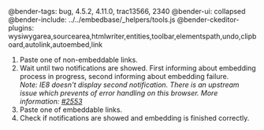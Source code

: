 @bender-tags: bug, 4.5.2, 4.11.0, trac13566, 2340
@bender-ui: collapsed
@bender-include: ../../embedbase/_helpers/tools.js
@bender-ckeditor-plugins:
wysiwygarea,sourcearea,htmlwriter,entities,toolbar,elementspath,undo,clipboard,autolink,autoembed,link

1. Paste one of non-embeddable links.
1. Wait until two notifications are showed. First informing about embedding process in progress, second informing about
   embedding failure.<br />
   _Note: IE8 doesn't display second notification. There is an upstream issue which prevents of error handling on this
   browser._
   _More information: [#2553](https://github.com/ckeditor/ckeditor4/issues/2553)_
1. Paste one of embeddable links.
1. Check if notifications are showed and embedding is finished correctly.
